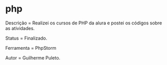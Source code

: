 # php

Descrição = Realizei os cursos de PHP da alura e postei os códigos sobre as atividades.

Status = Finalizado.

Ferramenta = PhpStorm

Autor = Guilherme Puleto.
